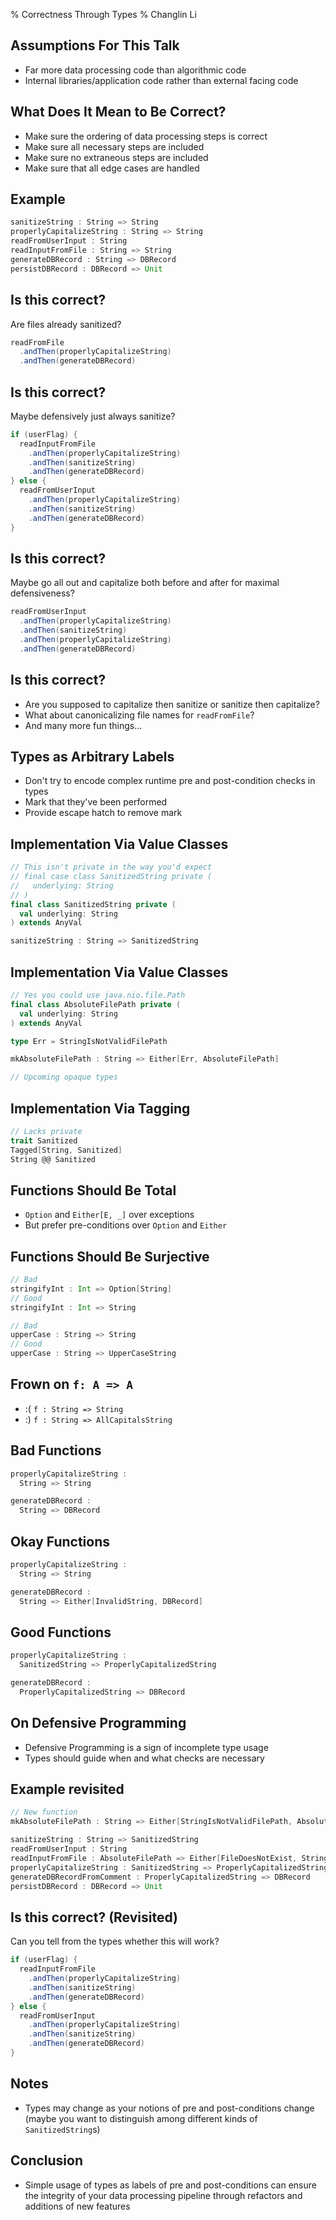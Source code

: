 % Correctness Through Types
% Changlin Li

## Assumptions For This Talk

- Far more data processing code than algorithmic code
- Internal libraries/application code rather than external facing code

## What Does It Mean to Be Correct?

- Make sure the ordering of data processing steps is correct
- Make sure all necessary steps are included
- Make sure no extraneous steps are included
- Make sure that all edge cases are handled

## Example

```scala
sanitizeString : String => String
properlyCapitalizeString : String => String
readFromUserInput : String
readInputFromFile : String => String
generateDBRecord : String => DBRecord
persistDBRecord : DBRecord => Unit
```

## Is this correct?

Are files already sanitized?
```scala
readFromFile
  .andThen(properlyCapitalizeString)
  .andThen(generateDBRecord)
```

## Is this correct?

Maybe defensively just always sanitize?
```scala
if (userFlag) {
  readInputFromFile
    .andThen(properlyCapitalizeString)
    .andThen(sanitizeString)
    .andThen(generateDBRecord)
} else {
  readFromUserInput 
    .andThen(properlyCapitalizeString)
    .andThen(sanitizeString)
    .andThen(generateDBRecord)
}
```

## Is this correct?

Maybe go all out and capitalize both before and after for maximal defensiveness?
```scala
readFromUserInput 
  .andThen(properlyCapitalizeString)
  .andThen(sanitizeString)
  .andThen(properlyCapitalizeString)
  .andThen(generateDBRecord)

```

## Is this correct?

- Are you supposed to capitalize then sanitize or sanitize then capitalize?
- What about canonicalizing file names for `readFromFile`?
- And many more fun things...

## Types as Arbitrary Labels

- Don't try to encode complex runtime pre and post-condition checks in types
- Mark that they've been performed
- Provide escape hatch to remove mark

## Implementation Via Value Classes

```scala
// This isn't private in the way you'd expect
// final case class SanitizedString private (
//   underlying: String
// )
final class SanitizedString private (
  val underlying: String
) extends AnyVal

sanitizeString : String => SanitizedString
```

## Implementation Via Value Classes

```scala
// Yes you could use java.nio.file.Path
final class AbsoluteFilePath private (
  val underlying: String
) extends AnyVal

type Err = StringIsNotValidFilePath

mkAbsoluteFilePath : String => Either[Err, AbsoluteFilePath]

// Upcoming opaque types
```

## Implementation Via Tagging
```scala
// Lacks private
trait Sanitized
Tagged[String, Sanitized]
String @@ Sanitized
```

## Functions Should Be Total

- `Option` and `Either[E, _]` over exceptions
- But prefer pre-conditions over `Option` and `Either`

## Functions Should Be Surjective

```scala
// Bad
stringifyInt : Int => Option[String]
// Good
stringifyInt : Int => String

// Bad
upperCase : String => String
// Good
upperCase : String => UpperCaseString
```

## Frown on `f: A => A`

- :( `f : String => String`
- :) `f : String => AllCapitalsString`

## Bad Functions

```scala
properlyCapitalizeString : 
  String => String

generateDBRecord : 
  String => DBRecord 
```

## Okay Functions

```scala
properlyCapitalizeString : 
  String => String

generateDBRecord : 
  String => Either[InvalidString, DBRecord]
```

## Good Functions

```scala
properlyCapitalizeString : 
  SanitizedString => ProperlyCapitalizedString

generateDBRecord : 
  ProperlyCapitalizedString => DBRecord
```

## On Defensive Programming

- Defensive Programming is a sign of incomplete type usage
- Types should guide when and what checks are necessary


## Example revisited

```scala
// New function
mkAbsoluteFilePath : String => Either[StringIsNotValidFilePath, AbsoluteFilePath]

sanitizeString : String => SanitizedString
readFromUserInput : String
readInputFromFile : AbsoluteFilePath => Either[FileDoesNotExist, String]
properlyCapitalizeString : SanitizedString => ProperlyCapitalizedString
generateDBRecordFromComment : ProperlyCapitalizedString => DBRecord
persistDBRecord : DBRecord => Unit
```
## Is this correct? (Revisited)

Can you tell from the types whether this will work?
```scala
if (userFlag) {
  readInputFromFile
    .andThen(properlyCapitalizeString)
    .andThen(sanitizeString)
    .andThen(generateDBRecord)
} else {
  readFromUserInput 
    .andThen(properlyCapitalizeString)
    .andThen(sanitizeString)
    .andThen(generateDBRecord)
}
```

## Notes

- Types may change as your notions of pre and post-conditions change (maybe
  you want to distinguish among different kinds of `SanitizedString`s)

## Conclusion

- Simple usage of types as labels of pre and post-conditions can ensure the
  integrity of your data processing pipeline through refactors and additions of
  new features
